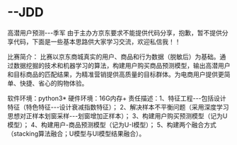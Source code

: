# --JDD
高潜用户预测---季军
由于主办方京东要求不能提供代码分享，抱歉，暂不提供分享代码，下面是一些基本思路供大家学习交流，欢迎私信我！！

比赛简介：
比赛以京东商城真实的用户、商品和行为数据（脱敏后）为基础。通过数据挖掘的技术和机器学习的算法，构建用户购买商品预测模型，输出高潜用户和目标商品的匹配结果，为精准营销提供高质量的目标群体。为电商用户提供更简单、快捷、省心的购物体验。

软件环境：python3*
硬件环境：16G内存+
责任描述：1、特征工程---包括设计特征（特色特征---设计衰减指数特征）；
2、解决样本不平衡问题（采用深度学习思想对正样本划窗采样---划窗增加正样本）；
3、构建用户购买预测模型（记为U模型）；
4、构建用户-商品预测模型（记为U-I模型）；
5、构建两个融合方式（stacking算法融合；U模型与UI模型结果融合）。
